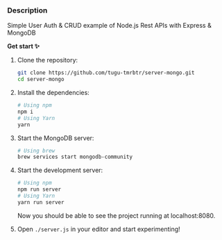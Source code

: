 ### Description

Simple User Auth & CRUD example of Node.js Rest APIs with Express & MongoDB

**Get start ✨**

1. Clone the repository:

   ```zsh
   git clone https://github.com/tugu-tmrbtr/server-mongo.git
   cd server-mongo
   ```

2. Install the dependencies:

   ```zsh
   # Using npm
   npm i
   # Using Yarn
   yarn
   ```

3. Start the MongoDB server:

   ```zsh
   # Using brew
   brew services start mongodb-community
   ```

4. Start the development server:

   ```zsh
   # Using npm
   npm run server
   # Using Yarn
   yarn run server
   ```

   Now you should be able to see the project running at localhost:8080.

5. Open `./server.js` in your editor and start experimenting!
